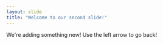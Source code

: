```yaml
---
layout: slide
title: "Welcome to our second slide!"
---
```

We're adding something new!
Use the left arrow to go back!
